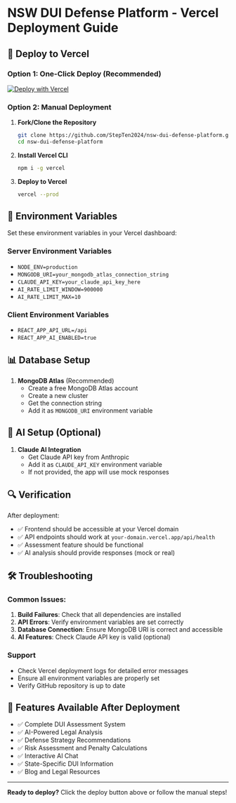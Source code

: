 # NSW DUI Defense Platform - Vercel Deployment Guide

## 🚀 Deploy to Vercel

### Option 1: One-Click Deploy (Recommended)

[![Deploy with Vercel](https://vercel.com/button)](https://vercel.com/new/clone?repository-url=https://github.com/StepTen2024/nsw-dui-defense-platform)

### Option 2: Manual Deployment

1. **Fork/Clone the Repository**
   ```bash
   git clone https://github.com/StepTen2024/nsw-dui-defense-platform.git
   cd nsw-dui-defense-platform
   ```

2. **Install Vercel CLI**
   ```bash
   npm i -g vercel
   ```

3. **Deploy to Vercel**
   ```bash
   vercel --prod
   ```

## 🔧 Environment Variables

Set these environment variables in your Vercel dashboard:

### Server Environment Variables
- `NODE_ENV=production`
- `MONGODB_URI=your_mongodb_atlas_connection_string`
- `CLAUDE_API_KEY=your_claude_api_key_here`
- `AI_RATE_LIMIT_WINDOW=900000`
- `AI_RATE_LIMIT_MAX=10`

### Client Environment Variables
- `REACT_APP_API_URL=/api`
- `REACT_APP_AI_ENABLED=true`

## 📊 Database Setup

1. **MongoDB Atlas** (Recommended)
   - Create a free MongoDB Atlas account
   - Create a new cluster
   - Get the connection string
   - Add it as `MONGODB_URI` environment variable

## 🤖 AI Setup (Optional)

1. **Claude AI Integration**
   - Get Claude API key from Anthropic
   - Add it as `CLAUDE_API_KEY` environment variable
   - If not provided, the app will use mock responses

## 🔍 Verification

After deployment:
- ✅ Frontend should be accessible at your Vercel domain
- ✅ API endpoints should work at `your-domain.vercel.app/api/health`
- ✅ Assessment feature should be functional
- ✅ AI analysis should provide responses (mock or real)

## 🛠️ Troubleshooting

### Common Issues:
1. **Build Failures**: Check that all dependencies are installed
2. **API Errors**: Verify environment variables are set correctly
3. **Database Connection**: Ensure MongoDB URI is correct and accessible
4. **AI Features**: Check Claude API key is valid (optional)

### Support
- Check Vercel deployment logs for detailed error messages
- Ensure all environment variables are properly set
- Verify GitHub repository is up to date

## 🎯 Features Available After Deployment

- ✅ Complete DUI Assessment System
- ✅ AI-Powered Legal Analysis
- ✅ Defense Strategy Recommendations
- ✅ Risk Assessment and Penalty Calculations
- ✅ Interactive AI Chat
- ✅ State-Specific DUI Information
- ✅ Blog and Legal Resources

---

**Ready to deploy?** Click the deploy button above or follow the manual steps! 